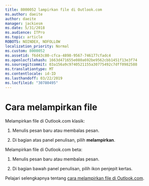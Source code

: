```yaml
---
title: 8000052 lampirkan file di Outlook.com
ms.author: daeite
author: daeite
manager: jackiesm
ms.date: 5/31/2018
ms.audience: ITPro
ms.topic: article
ROBOTS: NOINDEX, NOFOLLOW
localization_priority: Normal
ms.custom: 8000052
ms.assetid: f6d43c80-cfca-4898-9567-746177cfadc4
ms.openlocfilehash: 1663d471655e080a692be9562cbb1451f13e3f74
ms.sourcegitcommit: 03a156a9c9740521155a30775492c7dff0982588
ms.translationtype: MT
ms.contentlocale: id-ID
ms.lasthandoff: 03/22/2019
ms.locfileid: "30780495"
---
```

# <a name="how-to-attach-files"></a>Cara melampirkan file

Melampirkan file di Outlook.com klasik:
  
1. Menulis pesan baru atau membalas pesan.
    
2. Di bagian atas panel penulisan, pilih **melampirkan**. 
    
Melampirkan file di Outlook.com beta:
  
1. Menulis pesan baru atau membalas pesan.
    
2. Di bagian bawah panel penulisan, pilih ikon penjepit kertas.
    
Pelajari selengkapnya tentang [cara melampirkan file di Outlook.com](https://go.microsoft.com/fwlink/p/?linkid=2001702&amp;clcid=0x409).
  

